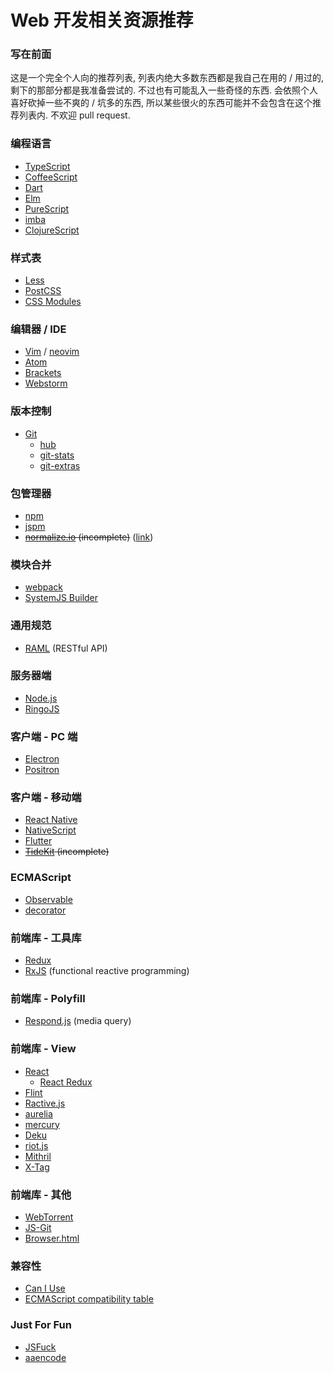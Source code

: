 # Web 开发相关资源推荐

### 写在前面

这是一个完全个人向的推荐列表, 列表内绝大多数东西都是我自己在用的 / 用过的, 剩下的那部分都是我准备尝试的. 不过也有可能乱入一些奇怪的东西. 会依照个人喜好砍掉一些不爽的 / 坑多的东西, 所以某些很火的东西可能并不会包含在这个推荐列表内. 不欢迎 pull request.

### 编程语言

- [TypeScript](http://www.typescriptlang.org/)
- [CoffeeScript](http://coffeescript.org/)
- [Dart](https://www.dartlang.org/)
- [Elm](http://elm-lang.org/)
- [PureScript](http://www.purescript.org/)
- [imba](http://imba.io/)
- [ClojureScript](https://github.com/clojure/clojurescript)

### 样式表

- [Less](http://lesscss.org/)
- [PostCSS](https://github.com/postcss/postcss)
- [CSS Modules](https://github.com/css-modules/css-modules)

### 编辑器 / IDE

- [Vim](http://www.vim.org/) / [neovim](http://neovim.org/)
- [Atom](https://atom.io/)
- [Brackets](http://brackets.io/)
- [Webstorm](https://www.jetbrains.com/webstorm/)

### 版本控制

- [Git](http://git-scm.com/)
  - [hub](https://hub.github.com/)
  - [git-stats](https://github.com/IonicaBizau/git-stats)
  - [git-extras](https://github.com/tj/git-extras)

### 包管理器

- [npm](https://www.npmjs.com/)
- [jspm](http://jspm.io/)
- ~~[normalize.io](https://normalize.github.io/) (incomplete)~~ ([link](http://www.jongleberry.com/the-story-of-normalize.html))

### 模块合并

- [webpack](http://webpack.github.io/)
- [SystemJS Builder](https://github.com/systemjs/builder)

### 通用规范

- [RAML](http://raml.org/) (RESTful API)

### 服务器端

- [Node.js](https://nodejs.org/)
- [RingoJS](http://ringojs.org/)

### 客户端 - PC 端

- [Electron](https://github.com/atom/electron)
- [Positron](https://github.com/mozilla/positron)

### 客户端 - 移动端

- [React Native](http://facebook.github.io/react-native/)
- [NativeScript](https://www.nativescript.org/)
- [Flutter](http://flutter.io/)
- ~~[TideKit](https://www.tidekit.com/) (incomplete)~~

### ECMAScript

- [Observable](https://github.com/zenparsing/es-observable)
- [decorator](https://github.com/wycats/javascript-decorators)

### 前端库 - 工具库

- [Redux](https://github.com/rackt/redux)
- [RxJS](https://github.com/ReactiveX/rxjs) (functional reactive programming)

### 前端库 - Polyfill

- [Respond.js](https://github.com/scottjehl/Respond) (media query)

### 前端库 - View

- [React](http://facebook.github.io/react/)
  - [React Redux](https://github.com/rackt/react-redux)
- [Flint](http://flintjs.com/)
- [Ractive.js](http://www.ractivejs.org/)
- [aurelia](http://aurelia.io/)
- [mercury](https://github.com/Raynos/mercury)
- [Deku](https://github.com/dekujs/deku)
- [riot.js](https://muut.com/riotjs/)
- [Mithril](http://lhorie.github.io/mithril/)
- [X-Tag](http://www.x-tags.org/)

### 前端库 - 其他

- [WebTorrent](https://github.com/feross/webtorrent)
- [JS-Git](https://github.com/creationix/js-git)
- [Browser.html](https://github.com/browserhtml/browserhtml)

### 兼容性

- [Can I Use](http://caniuse.com/)
- [ECMAScript compatibility table](http://kangax.github.io/compat-table/)

### Just For Fun

- [JSFuck](http://www.jsfuck.com/)
- [aaencode](http://utf-8.jp/public/aaencode.html)
